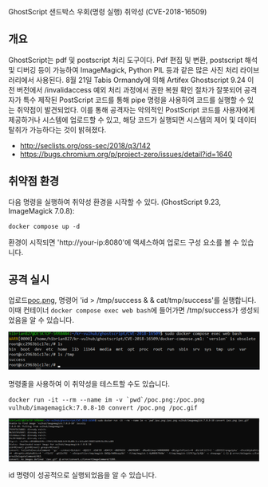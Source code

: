  GhostScript 샌드박스 우회(명령 실행) 취약성 (CVE-2018-16509)

## 개요

GhostScript는  pdf 및 postscript 처리 도구이다. Pdf 편집 및 변환, postscript 해석 및 디버깅 등이 가능하여 ImageMagick, Python PIL 등과 같은 많은 사진 처리 라이브러리에서 사용된다. 8월 21일 Tabis Ormandy에 의해 Artifex Ghostscript 9.24 이전 버전에서 /invalidaccess 예외 처리 과정에서 권한 복원 확인 절차가 잘못되어 공격자가 특수 제작된 PostScript 코드를 통해 pipe 명령을 사용하여 코드를 실행할 수 있는 취약점이 발견되었다. 이를 통해 공격자는 악의적인 PostScript 코드를 사용자에게 제공하거나 시스템에 업로드할 수 있고, 해당 코드가 실행되면 시스템의 제어 및 데이터 탈취가 가능하다는 것이 밝혀졌다.

 - http://seclists.org/oss-sec/2018/q3/142
 - https://bugs.chromium.org/p/project-zero/issues/detail?id=1640


## 취약점 환경

다음 명령을 실행하여 취약성 환경을 시작할 수 있다. (GhostScript 9.23, ImageMagick 7.0.8):

```
docker compose up -d
```

환경이 시작되면 'http://your-ip:8080'에 액세스하여 업로드 구성 요소를 볼 수 있습니다.

## 공격 실시

업로드[poc.png](poc.png), 명령어 'id > /tmp/success & & cat/tmp/success'를 실행합니다. 이때 컨테이너 `docker compose exec web bash`에 들어가면 /tmp/success가 생성되었음을 알 수 있습니다.

![](1.png)

명령줄을 사용하여 이 취약성을 테스트할 수도 있습니다.

```
docker run -it --rm --name im -v `pwd`/poc.png:/poc.png vulhub/imagemagick:7.0.8-10 convert /poc.png /poc.gif
```

![](2.png)

id 명령이 성공적으로 실행되었음을 알 수 있습니다.
